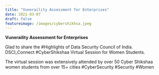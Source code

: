 ```yaml
---
title: "Vuneraility Assessment for Enterprises"
date: 2021-03-07
draft: false
featureimage: /images/cybershikhsa.jpeg
---
```


**Vuneraility Assessment for Enterprises**

Glad to share the #Highlights of Data Security Council of India. DSCI_Connect #CyberShikshaa Virtual Session for Women Students.

The virtual session was extensively attended by over 50 Cyber Shikshaa women students from over 15+ cities 
 #CyberSecurity #Security #Women





